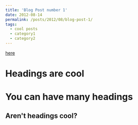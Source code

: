 ```yaml
---
title: 'Blog Post number 1'
date: 2012-08-14
permalink: /posts/2012/08/blog-post-1/
tags:
  - cool posts
  - category1
  - category2
---
```


[here](https://vinishshrest.github.io/static/intro.html)

Headings are cool
======

You can have many headings
======

Aren't headings cool?
------
